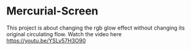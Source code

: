 # Mercurial-Screen
This project is about changing the rgb glow effect without changing its original circulating flow.
Watch the video here
https://youtu.be/YSLv57H3O90
